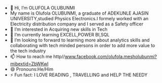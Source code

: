  -  👋 Hi, I’m OLUFOLA OLUBUNMI
-  My name is Olufola OLUBUNMI, a graduate of ADEKUNLE AJASIN UNIVERSITY,studied Physics Electronics.I formely worked with an Electricity distribution company and I served as a Safety officer
- 👀 I’m interested in Acquiring new skills in Tech
- 🌱 I’m currently learning EXCELL,POWER BI,SQL
- 💞️ I’m looking to forward to learning more about analytics skills and collaborating with tech minded persons in order to add more value to the tech industry
- 📫 How to reach me http//www.facebook.com/olufola.mesholubunmi?mibextid=ZbWKwl
- 😄 Pronouns:He/Him
- ⚡ Fun fact: I LOVE READING , TRAVELLING and HELP THE NEEDY

<!---
olufolaolubunmi/olufolaolubunmi is a ✨ special ✨ repository because its `README.md` (this file) appears on your GitHub profile.
You can click the Preview link to take a look at your changes.
--->
